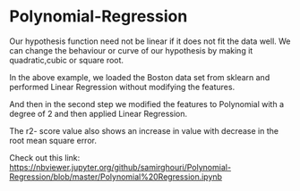 # Polynomial-Regression

Our hypothesis function need not be linear if it does not fit the data well.
We can change the behaviour or curve of our hypothesis by making it quadratic,cubic or square root.


In the above example, we loaded the Boston data set from sklearn and performed Linear Regression without modifying the features.

And then in the second step we modified the features to Polynomial with a degree of 2 and then applied Linear Regression.

The r2- score value also shows an increase in value with decrease in the root mean square error.

Check out this link:
https://nbviewer.jupyter.org/github/samirghouri/Polynomial-Regression/blob/master/Polynomial%20Regression.ipynb

